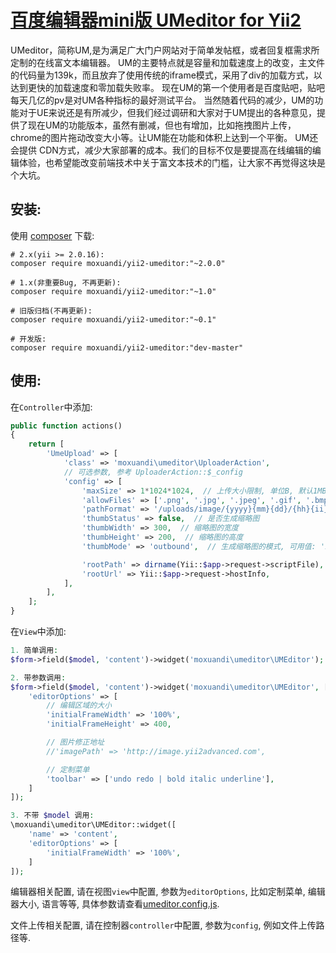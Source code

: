 [百度编辑器mini版 UMeditor for Yii2](http://ueditor.baidu.com/website/umeditor.html)
================
UMeditor，简称UM,是为满足广大门户网站对于简单发帖框，或者回复框需求所定制的在线富文本编辑器。
UM的主要特点就是容量和加载速度上的改变，主文件的代码量为139k，而且放弃了使用传统的iframe模式，采用了div的加载方式，以达到更快的加载速度和零加载失败率。
现在UM的第一个使用者是百度贴吧，贴吧每天几亿的pv是对UM各种指标的最好测试平台。
当然随着代码的减少，UM的功能对于UE来说还是有所减少，但我们经过调研和大家对于UM提出的各种意见，提供了现在UM的功能版本，虽然有删减，但也有增加，比如拖拽图片上传，chrome的图片拖动改变大小等。让UM能在功能和体积上达到一个平衡。
UM还会提供 CDN方式，减少大家部署的成本。我们的目标不仅是要提高在线编辑的编辑体验，也希望能改变前端技术中关于富文本技术的门槛，让大家不再觉得这块是个大坑。


安装:
------------
使用 [composer](http://getcomposer.org/download/) 下载:
```
# 2.x(yii >= 2.0.16):
composer require moxuandi/yii2-umeditor:"~2.0.0"

# 1.x(非重要Bug, 不再更新):
composer require moxuandi/yii2-umeditor:"~1.0"

# 旧版归档(不再更新):
composer require moxuandi/yii2-umeditor:"~0.1"

# 开发版:
composer require moxuandi/yii2-umeditor:"dev-master"
```


使用:
-----
在`Controller`中添加:
```php
public function actions()
{
    return [
        'UmeUpload' => [
            'class' => 'moxuandi\umeditor\UploaderAction',
            // 可选参数, 参考 UploaderAction::$_config
            'config' => [
                'maxSize' => 1*1024*1024,  // 上传大小限制, 单位B, 默认1MB, 注意修改服务器的大小限制
                'allowFiles' => ['.png', '.jpg', '.jpeg', '.gif', '.bmp'],  // 允许上传的文件类型
                'pathFormat' => '/uploads/image/{yyyy}{mm}{dd}/{hh}{ii}{ss}_{rand:6}',  // 文件保存路径
                'thumbStatus' => false,  // 是否生成缩略图
                'thumbWidth' => 300,  // 缩略图的宽度
                'thumbHeight' => 200,  // 缩略图的高度
                'thumbMode' => 'outbound',  // 生成缩略图的模式, 可用值: 'inset'(补白), 'outbound'(裁剪, 默认值)

                'rootPath' => dirname(Yii::$app->request->scriptFile),
                'rootUrl' => Yii::$app->request->hostInfo,
            ],
        ],
    ];
}
```

在`View`中添加:
```php
1. 简单调用:
$form->field($model, 'content')->widget('moxuandi\umeditor\UMEditor');

2. 带参数调用:
$form->field($model, 'content')->widget('moxuandi\umeditor\UMEditor', [
    'editorOptions' => [
        // 编辑区域的大小
        'initialFrameWidth' => '100%',
        'initialFrameHeight' => 400,

        // 图片修正地址
        //'imagePath' => 'http://image.yii2advanced.com',

        // 定制菜单
        'toolbar' => ['undo redo | bold italic underline'],
    ]
]);

3. 不带 $model 调用:
\moxuandi\umeditor\UMEditor::widget([
    'name' => 'content',
    'editorOptions' => [
        'initialFrameWidth' => '100%',
    ]
]);
```

编辑器相关配置, 请在视图`view`中配置, 参数为`editorOptions`, 比如定制菜单, 编辑器大小, 语言等等, 具体参数请查看[umeditor.config.js](https://github.com/moxuandi/yii2-umeditor/blob/master/assets/umeditor.config.js).

文件上传相关配置, 请在控制器`controller`中配置, 参数为`config`, 例如文件上传路径等.
